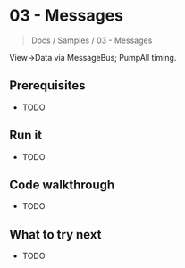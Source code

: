 # 03 - Messages

> Docs / Samples / 03 - Messages

View→Data via MessageBus; PumpAll timing.

## Prerequisites

- TODO

## Run it

- TODO

## Code walkthrough

- TODO

## What to try next

- TODO
